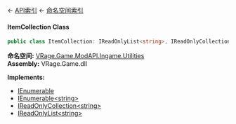 ← [API索引](Api-Index) ← [命名空间索引](Namespace-Index)

#### ItemCollection Class

```csharp
public class ItemCollection: IReadOnlyList<string>, IReadOnlyCollection<string>, IEnumerable<string>, IEnumerable
```

**命名空间:** [VRage.Game.ModAPI.Ingame.Utilities](VRage.Game.ModAPI.Ingame.Utilities)  
**Assembly:** VRage.Game.dll

**Implements:**  
* [IEnumerable](https://docs.microsoft.com/en-us/dotnet/api/System.Collections.IEnumerable?view=netframework-4.6)  
* [IEnumerable&lt;string&gt;](https://docs.microsoft.com/en-us/dotnet/api/System.Collections.Generic.IEnumerable-1?view=netframework-4.6)  
* [IReadOnlyCollection&lt;string&gt;](https://docs.microsoft.com/en-us/dotnet/api/System.Collections.Generic.IReadOnlyCollection-1?view=netframework-4.6)  
* [IReadOnlyList&lt;string&gt;](https://docs.microsoft.com/en-us/dotnet/api/System.Collections.Generic.IReadOnlyList-1?view=netframework-4.6)

